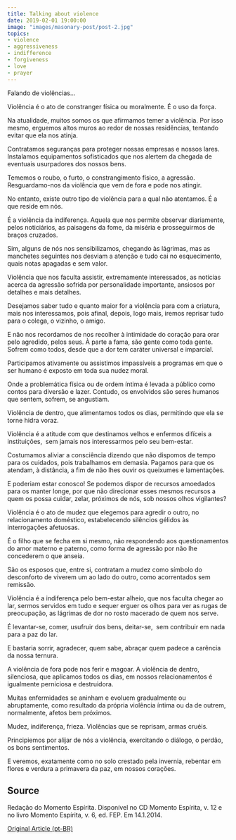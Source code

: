```yaml
---
title: Talking about violence
date: 2019-02-01 19:00:00
image: "images/masonary-post/post-2.jpg"
topics: 
- violence
- aggressiveness
- indifference
- forgiveness
- love
- prayer
---
```


Falando de violências...

Violência é o ato de constranger física ou moralmente. É o uso da força.

Na atualidade, muitos somos os que afirmamos temer a violência. Por isso mesmo,
erguemos altos muros ao redor de nossas residências, tentando evitar que ela
nos atinja.

Contratamos seguranças para proteger nossas empresas e nossos lares. Instalamos
equipamentos sofisticados que nos alertem da chegada de eventuais usurpadores
dos nossos bens.

Tememos o roubo, o furto, o constrangimento físico, a agressão. Resguardamo-nos
da violência que vem de fora e pode nos atingir.

No entanto, existe outro tipo de violência para a qual não atentamos. É a que
reside em nós.

É a violência da indiferença. Aquela que nos permite observar diariamente,
pelos noticiários, as paisagens da fome, da miséria e prosseguirmos de braços
cruzados.

Sim, alguns de nós nos sensibilizamos, chegando às lágrimas, mas as manchetes
seguintes nos desviam a atenção e tudo cai no esquecimento, quais notas
apagadas e sem valor.

Violência que nos faculta assistir, extremamente interessados, as notícias
acerca da agressão sofrida por personalidade importante, ansiosos por detalhes
e mais detalhes.

Desejamos saber tudo e quanto maior for a violência para com a criatura, mais
nos interessamos, pois afinal, depois, logo mais, iremos reprisar tudo para o
colega, o vizinho, o amigo.

E não nos recordamos de nos recolher à intimidade do coração para orar pelo
agredido, pelos seus. À parte a fama, são gente como toda gente. Sofrem como
todos, desde que a dor tem caráter universal e imparcial.

Participamos ativamente ou assistimos impassíveis a programas em que o ser
humano é exposto em toda sua nudez moral.

Onde a problemática física ou de ordem íntima é levada a público como contos
para diversão e lazer. Contudo, os envolvidos são seres humanos que sentem,
sofrem, se angustiam.

Violência de dentro, que alimentamos todos os dias, permitindo que ela se torne
hidra voraz.

Violência é a atitude com que destinamos velhos e enfermos difíceis a
instituições,  sem jamais nos interessarmos pelo seu bem-estar.

Costumamos aliviar a consciência dizendo que não dispomos de tempo para os
cuidados, pois trabalhamos em demasia. Pagamos para que os atendam, à
distância, a fim de não lhes ouvir os queixumes e lamentações.

E poderiam estar conosco! Se podemos dispor de recursos amoedados para os
manter longe, por que não direcionar esses mesmos recursos a quem os possa
cuidar, zelar, próximos de nós, sob nossos olhos vigilantes?

Violência é o ato de mudez que elegemos para agredir o outro, no relacionamento
doméstico, estabelecendo silêncios gélidos às interrogações afetuosas.

É o filho que se fecha em si mesmo, não respondendo aos questionamentos do amor
materno e paterno, como forma de agressão por não lhe concederem o que anseia.

São os esposos que, entre si, contratam a mudez como símbolo do desconforto de
viverem um ao lado do outro, como acorrentados sem remissão.

Violência é a indiferença pelo bem-estar alheio, que nos faculta chegar ao lar,
sermos servidos em tudo e sequer erguer os olhos para ver as rugas de
preocupação, as lágrimas de dor no rosto macerado de quem nos serve.

É levantar-se, comer, usufruir dos bens, deitar-se,  sem contribuir em nada
para a paz do lar.

E bastaria sorrir, agradecer, quem sabe, abraçar quem padece a carência da
nossa ternura.

A violência de fora pode nos ferir e magoar. A violência de dentro, silenciosa,
que aplicamos todos os dias, em nossos relacionamentos é igualmente perniciosa
e destruidora.

Muitas enfermidades se aninham e evoluem gradualmente ou abruptamente, como
resultado da própria violência íntima ou da de outrem, normalmente, afetos bem
próximos.

Mudez, indiferença, frieza. Violências que se reprisam, armas cruéis.

Principiemos por alijar de nós a violência, exercitando o diálogo, o perdão, os
bons sentimentos.

E veremos, exatamente como no solo crestado pela invernia, rebentar em flores e
verdura a primavera da paz, em nossos corações.

## Source
Redação do Momento Espírita.
Disponível no CD Momento Espírita, v. 12 e no
livro Momento Espírita, v. 6, ed. FEP.
Em 14.1.2014.

[Original Article (pt-BR)](http://www.momento.com.br/pt/ler_texto.php?id=1578)

